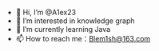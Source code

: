 - 👋 Hi, I’m @A1ex23
- 👀 I’m interested in knowledge graph 
- 🌱 I’m currently learning Java 
- 📫 How to reach me：Blem1sh@163.com

<!---
A1ex23/A1ex23 is a ✨ special ✨ repository because its `README.md` (this file) appears on your GitHub profile.
You can click the Preview link to take a look at your changes.
--->
